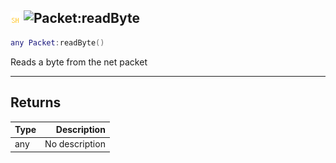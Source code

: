 ## ![shared](../../.gitbook/assets/shared.png) ![Packet](./readme/packet "mention"):readByte

```lua
any Packet:readByte()
```

Reads a byte from the net packet

------
## Returns

| Type   | Description |
| ------ | ----------: |
| any | No description |

